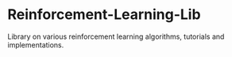 # Reinforcement-Learning-Lib

Library on various reinforcement learning algorithms, tutorials and implementations.
